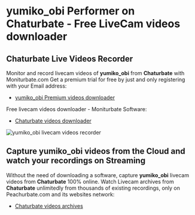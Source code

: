 # yumiko_obi Performer on Chaturbate - Free LiveCam videos downloader

## Chaturbate Live Videos Recorder

Monitor and record livecam videos of **yumiko_obi** from **Chaturbate** with Moniturbate.com
Get a premium trial for free by just and only registering with your Email address:
* [yumiko_obi Premium videos downloader](https://moniturbate.com/request-demo-licence-key.html)

Free livecam videos downloader - Moniturbate Software:
* [Chaturbate videos downloader](https://moniturbate.com/moniturbate-download-software.html)

![yumiko_obi livecam videos recorder](https://peachurnet.com/templates/moniturbate-software.png)


## Capture yumiko_obi videos from the Cloud and watch your recordings on Streaming

Without the need of downloading a software, capture **yumiko_obi** livecam videos from **Chaturbate** 100% online.
Watch Livecam archives from **Chaturbate** unlimitedly from thousands of existing recordings, only on Peachurbate.com and its websites network:
* [Chaturbate videos archives](https://peachurnet.com/)